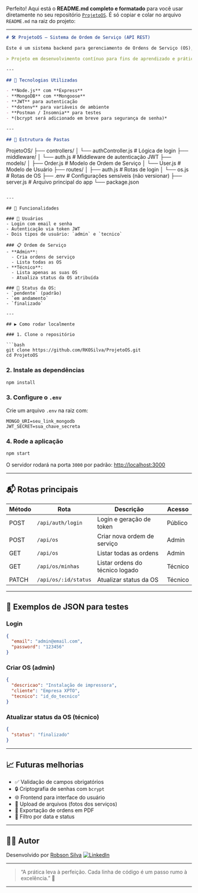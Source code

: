 Perfeito! Aqui está o **README.md completo e formatado** para você usar diretamente no seu repositório [`ProjetoOS`](https://github.com/RKOSilva/ProjetoOS). É só copiar e colar no arquivo `README.md` na raiz do projeto:

---

```md
# 🛠️ ProjetoOS – Sistema de Ordem de Serviço (API REST)

Este é um sistema backend para gerenciamento de Ordens de Serviço (OS), voltado para empresas ou equipes técnicas. Com autenticação baseada em JWT, o projeto permite que **administradores** cadastrem OS e técnicos acompanhem seus atendimentos.

> Projeto em desenvolvimento contínuo para fins de aprendizado e prática com Node.js, MongoDB e controle de acesso por tipo de usuário.

---

## 🚀 Tecnologias Utilizadas

- **Node.js** com **Express**
- **MongoDB** com **Mongoose**
- **JWT** para autenticação
- **dotenv** para variáveis de ambiente
- **Postman / Insomnia** para testes
- *(bcrypt será adicionado em breve para segurança de senha)*

---

## 📁 Estrutura de Pastas

```

ProjetoOS/
├── controllers/
│   └── authController.js       # Lógica de login
├── middleware/
│   └── auth.js                 # Middleware de autenticação JWT
├── models/
│   ├── Order.js                # Modelo de Ordem de Serviço
│   └── User.js                 # Modelo de Usuário
├── routes/
│   ├── auth.js                 # Rotas de login
│   └── os.js                   # Rotas de OS
├── .env                        # Configurações sensíveis (não versionar)
├── server.js                   # Arquivo principal do app
└── package.json

````

---

## 🔐 Funcionalidades

### 👤 Usuários
- Login com email e senha
- Autenticação via token JWT
- Dois tipos de usuário: `admin` e `tecnico`

### 📋 Ordem de Serviço
- **Admin**:
  - Cria ordens de serviço
  - Lista todas as OS
- **Técnico**:
  - Lista apenas as suas OS
  - Atualiza status da OS atribuída

### 🔄 Status da OS:
- `pendente` (padrão)
- `em andamento`
- `finalizado`

---

## ▶️ Como rodar localmente

### 1. Clone o repositório

```bash
git clone https://github.com/RKOSilva/ProjetoOS.git
cd ProjetoOS
````

### 2. Instale as dependências

```bash
npm install
```

### 3. Configure o `.env`

Crie um arquivo `.env` na raiz com:

```
MONGO_URI=seu_link_mongodb
JWT_SECRET=sua_chave_secreta
```

### 4. Rode a aplicação

```bash
npm start
```

O servidor rodará na porta `3000` por padrão:
[http://localhost:3000](http://localhost:3000)

---

## 📬 Rotas principais

| Método | Rota                 | Descrição                       | Acesso  |
| ------ | -------------------- | ------------------------------- | ------- |
| POST   | `/api/auth/login`    | Login e geração de token        | Público |
| POST   | `/api/os`            | Criar nova ordem de serviço     | Admin   |
| GET    | `/api/os`            | Listar todas as ordens          | Admin   |
| GET    | `/api/os/minhas`     | Listar ordens do técnico logado | Técnico |
| PATCH  | `/api/os/:id/status` | Atualizar status da OS          | Técnico |

---

## 🧪 Exemplos de JSON para testes

### Login

```json
{
  "email": "admin@email.com",
  "password": "123456"
}
```

### Criar OS (admin)

```json
{
  "descricao": "Instalação de impressora",
  "cliente": "Empresa XPTO",
  "tecnico": "id_do_tecnico"
}
```

### Atualizar status da OS (técnico)

```json
{
  "status": "finalizado"
}
```

---

## 📈 Futuras melhorias

* ✅ Validação de campos obrigatórios
* 🔒 Criptografia de senhas com `bcrypt`
* 🌐 Frontend para interface do usuário
* 📎 Upload de arquivos (fotos dos serviços)
* 🧾 Exportação de ordens em PDF
* 📅 Filtro por data e status

---

## 🙋‍♂️ Autor

Desenvolvido por [Robson Silva](https://github.com/RKOSilva)
[![LinkedIn](https://img.shields.io/badge/LinkedIn-robson--silva-blue?style=flat\&logo=linkedin)](https://www.linkedin.com/in/robson-silva-a7b34a213/)

---

> “A prática leva à perfeição. Cada linha de código é um passo rumo à excelência.” 🚀

---
